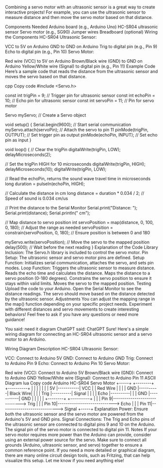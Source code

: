 Combining a servo motor with an ultrasonic sensor is a great way to create interactive projects! For example, you can use the ultrasonic sensor to measure distance and then move the servo motor based on that distance.

Components Needed
Arduino board (e.g., Arduino Uno)
HC-SR04 ultrasonic sensor
Servo motor (e.g., SG90)
Jumper wires
Breadboard (optional)
Wiring the Components
HC-SR04 Ultrasonic Sensor:

VCC to 5V on Arduino
GND to GND on Arduino
Trig to digital pin (e.g., Pin 9)
Echo to digital pin (e.g., Pin 10)
Servo Motor:

Red wire (VCC) to 5V on Arduino
Brown/Black wire (GND) to GND on Arduino
Yellow/White wire (Signal) to digital pin (e.g., Pin 11)
Example Code
Here’s a sample code that reads the distance from the ultrasonic sensor and moves the servo based on that distance.

cpp
Copy code
#include <Servo.h>

const int trigPin = 9; // Trigger pin for ultrasonic sensor
const int echoPin = 10; // Echo pin for ultrasonic sensor
const int servoPin = 11; // Pin for servo motor

Servo myServo; // Create a Servo object

void setup() {
  Serial.begin(9600); // Start serial communication
  myServo.attach(servoPin); // Attach the servo to pin 11
  pinMode(trigPin, OUTPUT); // Set trigger pin as output
  pinMode(echoPin, INPUT); // Set echo pin as input
}

void loop() {
  // Clear the trigPin
  digitalWrite(trigPin, LOW);
  delayMicroseconds(2);
  
  // Set the trigPin HIGH for 10 microseconds
  digitalWrite(trigPin, HIGH);
  delayMicroseconds(10);
  digitalWrite(trigPin, LOW);
  
  // Read the echoPin, returns the sound wave travel time in microseconds
  long duration = pulseIn(echoPin, HIGH);
  
  // Calculate the distance in cm
  long distance = duration * 0.034 / 2; // Speed of sound is 0.034 cm/us
  
  // Print the distance to the Serial Monitor
  Serial.print("Distance: ");
  Serial.print(distance);
  Serial.println(" cm");
  
  // Map distance to servo position
  int servoPosition = map(distance, 0, 100, 0, 180); // Adjust the range as needed
  servoPosition = constrain(servoPosition, 0, 180); // Ensure position is between 0 and 180

  myServo.write(servoPosition); // Move the servo to the mapped position
  delay(500); // Wait before the next reading
}
Explanation of the Code
Library Inclusion: The Servo.h library is included to control the servo motor.
Pin Setup: The ultrasonic sensor and servo motor pins are defined.
Setup Function: Initializes serial communication, attaches the servo, and sets pin modes.
Loop Function:
Triggers the ultrasonic sensor to measure distance.
Reads the echo time and calculates the distance.
Maps the distance to a servo position (0-180 degrees).
Constrains the servo position to ensure it stays within valid limits.
Moves the servo to the mapped position.
Testing
Upload the code to your Arduino.
Open the Serial Monitor to see the distance readings.
The servo should move based on the distance detected by the ultrasonic sensor.
Adjustments
You can adjust the mapping range in the map() function depending on your specific project needs.
Experiment with different distances and servo movements to create interesting behaviors!
Feel free to ask if you have any questions or need more guidance!




You said:
need it diagram
ChatGPT said:
ChatGPT
Sure! Here's a simple wiring diagram for connecting an HC-SR04 ultrasonic sensor and a servo motor to an Arduino.

Wiring Diagram Description
HC-SR04 Ultrasonic Sensor:

VCC: Connect to Arduino 5V
GND: Connect to Arduino GND
Trig: Connect to Arduino Pin 9
Echo: Connect to Arduino Pin 10
Servo Motor:

Red wire (VCC): Connect to Arduino 5V
Brown/Black wire (GND): Connect to Arduino GND
Yellow/White wire (Signal): Connect to Arduino Pin 11
ASCII Diagram
lua
Copy code
Arduino            HC-SR04              Servo Motor
  +-----+           +--------+          +----------+
  |     |           |        |          |          |
  |  5V |-----------| VCC    |          | Red Wire |
  |     |           | GND    |----------| Black Wire|
  |     |           | Trig   |----------|   Signal  |
  |     |           | Echo   |----------|           |
  | GND |-----------| GND    |          |          |
  |     |           +--------+          +----------+
  |     |
  | Pin 9|------------------------------> Trig
  |     |
  | Pin 10|-----------------------------> Echo
  |     |
  | Pin 11|-----------------------------> Signal
  +-----+
Explanation
Power: Ensure both the ultrasonic sensor and the servo motor are powered from the Arduino's 5V and GND pins.
Signal Connections: The Trig and Echo pins of the ultrasonic sensor are connected to digital pins 9 and 10 on the Arduino. The signal pin of the servo motor is connected to digital pin 11.
Notes
If your servo motor requires more power than the Arduino can provide, consider using an external power source for the servo.
Make sure to connect all grounds (Arduino, ultrasonic sensor, and servo) together to ensure a common reference point.
If you need a more detailed or graphical diagram, there are many online circuit design tools, such as Fritzing, that can help visualize this setup. Let me know if you need anything else!



